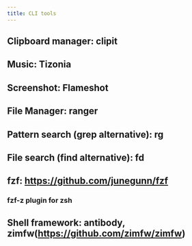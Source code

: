 ```yaml
---
title: CLI tools
---
```


## Clipboard manager: clipit
## Music: Tizonia
## Screenshot: Flameshot
## File Manager: ranger
## Pattern search (grep alternative): rg
## File search (find alternative): fd
## fzf: https://github.com/junegunn/fzf
### fzf-z plugin for zsh
## Shell framework: antibody, zimfw(https://github.com/zimfw/zimfw)
